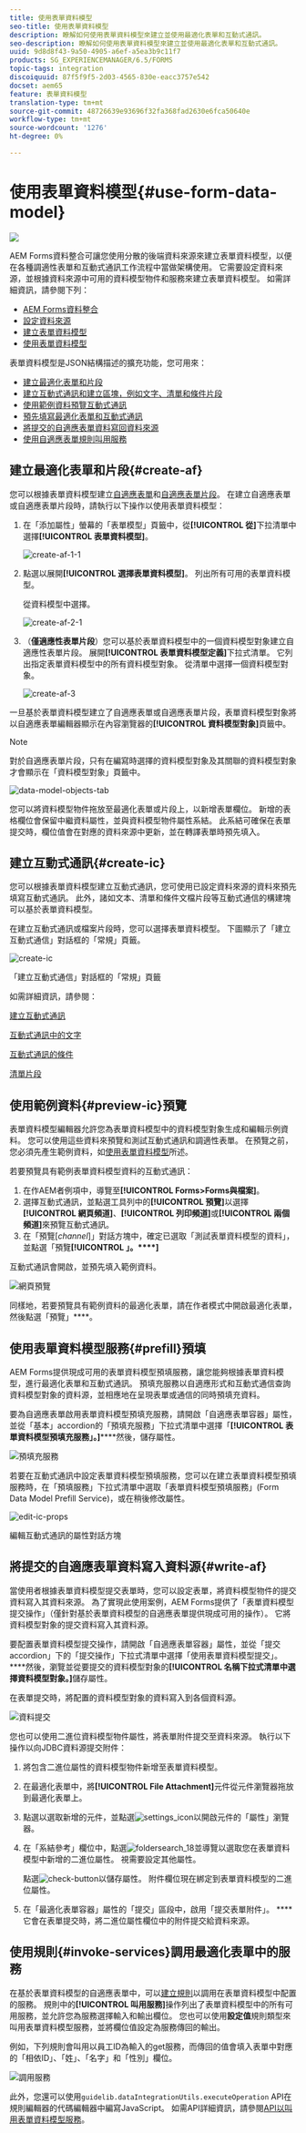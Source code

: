 ```yaml
---
title: 使用表單資料模型
seo-title: 使用表單資料模型
description: 瞭解如何使用表單資料模型來建立並使用最適化表單和互動式通訊。
seo-description: 瞭解如何使用表單資料模型來建立並使用最適化表單和互動式通訊。
uuid: 9d8d8f43-9a50-4905-a6ef-a5ea3b9c11f7
products: SG_EXPERIENCEMANAGER/6.5/FORMS
topic-tags: integration
discoiquuid: 87f5f9f5-2d03-4565-830e-eacc3757e542
docset: aem65
feature: 表單資料模型
translation-type: tm+mt
source-git-commit: 48726639e93696f32fa368fad2630e6fca50640e
workflow-type: tm+mt
source-wordcount: '1276'
ht-degree: 0%

---
```



# 使用表單資料模型{#use-form-data-model}

![](do-not-localize/data-integeration.png)

AEM Forms資料整合可讓您使用分散的後端資料來源來建立表單資料模型，以便在各種調適性表單和互動式通訊工作流程中當做架構使用。 它需要設定資料來源，並根據資料來源中可用的資料模型物件和服務來建立表單資料模型。 如需詳細資訊，請參閱下列：

* [AEM Forms資料整合](../../forms/using/data-integration.md)
* [設定資料來源](../../forms/using/configure-data-sources.md)
* [建立表單資料模型](../../forms/using/create-form-data-models.md)
* [使用表單資料模型](../../forms/using/work-with-form-data-model.md)

表單資料模型是JSON結構描述的擴充功能，您可用來：

* [建立最適化表單和片段](#create-af)
* [建立互動式通訊和建立區塊，例如文字、清單和條件片段](#create-ic)
* [使用範例資料預覽互動式通訊](#preview-ic)
* [預先填寫最適化表單和互動式通訊](#prefill)
* [將提交的自適應表單資料寫回資料來源](#write-af)
* [使用自適應表單規則叫用服務](#invoke-services)

## 建立最適化表單和片段{#create-af}

您可以根據表單資料模型建立[自適應表單](../../forms/using/creating-adaptive-form.md)和[自適應表單片段](../../forms/using/adaptive-form-fragments.md)。 在建立自適應表單或自適應表單片段時，請執行以下操作以使用表單資料模型：

1. 在「添加屬性」螢幕的「表單模型」頁籤中，從&#x200B;**[!UICONTROL 從]**&#x200B;下拉清單中選擇&#x200B;**[!UICONTROL 表單資料模型]**。

   ![create-af-1-1](assets/create-af-1-1.png)

1. 點選以展開&#x200B;**[!UICONTROL 選擇表單資料模型]**。 列出所有可用的表單資料模型。

   從資料模型中選擇。

   ![create-af-2-1](assets/create-af-2-1.png)

1. （**僅適應性表單片段**）您可以基於表單資料模型中的一個資料模型對象建立自適應性表單片段。 展開&#x200B;**[!UICONTROL 表單資料模型定義]**&#x200B;下拉式清單。 它列出指定表單資料模型中的所有資料模型對象。 從清單中選擇一個資料模型對象。

   ![create-af-3](assets/create-af-3.png)

一旦基於表單資料模型建立了自適應表單或自適應表單片段，表單資料模型對象將以自適應表單編輯器顯示在內容瀏覽器的&#x200B;**[!UICONTROL 資料模型對象]**&#x200B;頁籤中。

>[!NOTE]
>
>對於自適應表單片段，只有在編寫時選擇的資料模型對象及其關聯的資料模型對象才會顯示在「資料模型對象」頁籤中。

![data-model-objects-tab](assets/data-model-objects-tab.png)

您可以將資料模型物件拖放至最適化表單或片段上，以新增表單欄位。 新增的表格欄位會保留中繼資料屬性，並與資料模型物件屬性系結。 此系結可確保在表單提交時，欄位值會在對應的資料來源中更新，並在轉譯表單時預先填入。

## 建立互動式通訊{#create-ic}

您可以根據表單資料模型建立互動式通訊，您可使用已設定資料來源的資料來預先填寫互動式通訊。 此外，諸如文本、清單和條件文檔片段等互動式通信的構建塊可以基於表單資料模型。

在建立互動式通訊或檔案片段時，您可以選擇表單資料模型。 下圖顯示了「建立互動式通信」對話框的「常規」頁籤。

![create-ic](assets/create-ic.png)

「建立互動式通信」對話框的「常規」頁籤

如需詳細資訊，請參閱：

[建立互動式通訊](../../forms/using/create-interactive-communication.md)

[互動式通訊中的文字](/help/forms/using/texts-interactive-communications.md)

[互動式通訊的條件](/help/forms/using/conditions-interactive-communications.md)

[清單片段](/help/forms/using/lists.md)

## 使用範例資料{#preview-ic}預覽

表單資料模型編輯器允許您為表單資料模型中的資料模型對象生成和編輯示例資料。 您可以使用這些資料來預覽和測試互動式通訊和調適性表單。 在預覽之前，您必須先產生範例資料，如[使用表單資料模型](../../forms/using/work-with-form-data-model.md#sample)所述。

若要預覽具有範例表單資料模型資料的互動式通訊：

1. 在作AEM者例項中，導覽至&#x200B;**[!UICONTROL Forms>Forms與檔案]**。
1. 選擇互動式通訊，並點選工具列中的&#x200B;**[!UICONTROL 預覽]**&#x200B;以選擇&#x200B;**[!UICONTROL 網頁頻道]**、**[!UICONTROL 列印頻道]**&#x200B;或&#x200B;**[!UICONTROL 兩個頻道]**&#x200B;來預覽互動式通訊。
1. 在「預覽&#x200B;[*channel*]」對話方塊中，確定已選取「測試表單資料模型的資料」，並點選「預覽&#x200B;**[!UICONTROL 」。****]**

互動式通訊會開啟，並預先填入範例資料。

![網頁預覽](assets/web-preview.png)

同樣地，若要預覽具有範例資料的最適化表單，請在作者模式中開啟最適化表單，然後點選「預覽」****。

## 使用表單資料模型服務{#prefill}預填

AEM Forms提供現成可用的表單資料模型預填服務，讓您能夠根據表單資料模型，進行最適化表單和互動式通訊。 預填充服務以自適應形式和互動式通信查詢資料模型對象的資料源，並相應地在呈現表單或通信的同時預填充資料。

要為自適應表單啟用表單資料模型預填充服務，請開啟「自適應表單容器」屬性，並從「基本」accordion的「預填充服務」下拉式清單中選擇「**[!UICONTROL 表單資料模型預填充服務」。]******&#x200B;然後，儲存屬性。

![預填充服務](assets/prefill-service.png)

若要在互動式通訊中設定表單資料模型預填服務，您可以在建立表單資料模型預填服務時，在「預填服務」下拉式清單中選取「表單資料模型預填服務」(Form Data Model Prefill Service)，或在稍後修改屬性。

![edit-ic-props](assets/edit-ic-props.png)

編輯互動式通訊的屬性對話方塊

## 將提交的自適應表單資料寫入資料源{#write-af}

當使用者根據表單資料模型提交表單時，您可以設定表單，將資料模型物件的提交資料寫入其資料來源。 為了實現此使用案例，AEM Forms提供了「表單資料模型提交操作」（僅針對基於表單資料模型的自適應表單提供現成可用的操作）。 [](../../forms/using/configuring-submit-actions.md)它將資料模型對象的提交資料寫入其資料源。

要配置表單資料模型提交操作，請開啟「自適應表單容器」屬性，並從「提交accordion」下的「提交操作」下拉式清單中選擇「使用表單資料模型提交」。 ****&#x200B;然後，瀏覽並從要提交的資料模型對象的&#x200B;**[!UICONTROL 名稱下拉式清單中選擇資料模型對象。]**&#x200B;儲存屬性。

在表單提交時，將配置的資料模型對象的資料寫入到各個資料源。

![資料提交](assets/data-submission.png)

您也可以使用二進位資料模型物件屬性，將表單附件提交至資料來源。 執行以下操作以向JDBC資料源提交附件：

1. 將包含二進位屬性的資料模型物件新增至表單資料模型。
1. 在最適化表單中，將&#x200B;**[!UICONTROL File Attachment]**&#x200B;元件從元件瀏覽器拖放到最適化表單上。
1. 點選以選取新增的元件，並點選![settings_icon](assets/settings_icon.png)以開啟元件的「屬性」瀏覽器。
1. 在「系結參考」欄位中，點選![foldersearch_18](assets/foldersearch_18.png)並導覽以選取您在表單資料模型中新增的二進位屬性。 視需要設定其他屬性。

   點選![check-button](assets/check-button.png)以儲存屬性。 附件欄位現在綁定到表單資料模型的二進位屬性。

1. 在「最適化表單容器」屬性的「提交」區段中，啟用「提交表單附件」。 ****&#x200B;它會在表單提交時，將二進位屬性欄位中的附件提交給資料來源。

## 使用規則{#invoke-services}調用最適化表單中的服務

在基於表單資料模型的自適應表單中，可以[建立規則](../../forms/using/rule-editor.md)以調用在表單資料模型中配置的服務。 規則中的&#x200B;**[!UICONTROL 叫用服務]**&#x200B;操作列出了表單資料模型中的所有可用服務，並允許您為服務選擇輸入和輸出欄位。 您也可以使用&#x200B;**設定值**&#x200B;規則類型來叫用表單資料模型服務，並將欄位值設定為服務傳回的輸出。

例如，下列規則會叫用以員工ID為輸入的get服務，而傳回的值會填入表單中對應的「相依ID」、「姓」、「名字」和「性別」欄位。

![調用服務](assets/invoke-service.png)

此外，您還可以使用`guidelib.dataIntegrationUtils.executeOperation` API在規則編輯器的代碼編輯器中編寫JavaScript。 如需API詳細資訊，請參閱[API以叫用表單資料模型服務](/help/forms/using/invoke-form-data-model-services.md)。
